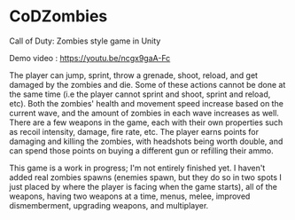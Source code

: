 # CoDZombies
Call of Duty: Zombies style game in Unity

Demo video : https://youtu.be/ncgx9gaA-Fc

The player can jump, sprint, throw a grenade, shoot, reload, and get damaged by the zombies and die. Some of these actions cannot be done at the same time (i.e the player cannot sprint and shoot, sprint and reload, etc). Both the zombies' health and movement speed increase based on the current wave, and the amount of zombies in each wave increases as well. There are a few weapons in the game, each with their own properties such as recoil intensity, damage, fire rate, etc. The player earns points for damaging and killing the zombies, with headshots being worth double, and can spend those points on buying a different gun or refilling their ammo. 

This game is a work in progress; I'm not entirely finished yet. I haven't added real zombies spawns (enemies spawn, but they do so in two spots I just placed by where the player is facing when the game starts), all of the weapons, having two weapons at a time, menus, melee, improved dismemberment, upgrading weapons, and multiplayer.  
